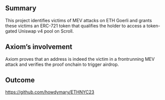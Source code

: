 ## Summary
This project identifies victims of MEV attacks on ETH Goerli and grants these victims an ERC-721 token that qualifies the holder to access a token-gated Uniswap v4 pool on Scroll.

## Axiom’s involvement
Axiom proves that an address is indeed the victim in a frontrunning MEV attack and verifies the proof onchain to trigger airdrop. 

## Outcome
https://github.com/howdymary/ETHNYC23
